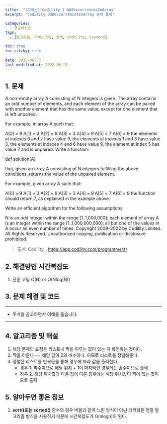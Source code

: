 ```yaml
---
title:  "[파이썬][Codility_] OddOccurrencesInArray"
excerpt: "Codility OddOccurrencesInArray 문제 풀이"

categories:
  - 코딩테스트
tags:
  - [알고리즘, 라이브코딩, 코테, Codility, Lessons]

toc: true
toc_sticky: true
 
date: 2022-06-23
last_modified_at: 2022-06-23
---
```



## 1. 문제

A non-empty array A consisting of N integers is given. The array contains an odd number of elements, and each element of the array can be paired with another element that has the same value, except for one element that is left unpaired.

For example, in array A such that:

  A[0] = 9  A[1] = 3  A[2] = 9
  A[3] = 3  A[4] = 9  A[5] = 7
  A[6] = 9
the elements at indexes 0 and 2 have value 9,
the elements at indexes 1 and 3 have value 3,
the elements at indexes 4 and 6 have value 9,
the element at index 5 has value 7 and is unpaired.
Write a function:

def solution(A)

that, given an array A consisting of N integers fulfilling the above conditions, returns the value of the unpaired element.

For example, given array A such that:

  A[0] = 9  A[1] = 3  A[2] = 9
  A[3] = 3  A[4] = 9  A[5] = 7
  A[6] = 9
the function should return 7, as explained in the example above.

Write an efficient algorithm for the following assumptions:

N is an odd integer within the range [1..1,000,000];
each element of array A is an integer within the range [1..1,000,000,000];
all but one of the values in A occur an even number of times.
Copyright 2009–2022 by Codility Limited. All Rights Reserved. Unauthorized copying, publication or disclosure prohibited.

> 출처: Codility_, https://app.codility.com/programmers/

## 2. 해결방법 시간복잡도
1. 단순 코딩 O(N) or O(Nlog(N))


## 3. 문제 해결 및 코드
--- 

<script src="https://gist.github.com/godhin/3ee3497ab7d98a79783abfd495e55a2d.js"></script>

- 주석을 참고하면서 이해를 돕습니다.
---

## 4. 알고리즘 및 해설

1. 해당 문제의 요점은 리스트내 짝을 이루는 값이 있는 지 확인하는 것이다.
2. 짝을 이룬다 == 해당 값이 2의 배수이다. 이므로 리스트를 정렬해준다.
3. 정렬된 리스트를 반복문을 통해 경우에 따라 값을 출력한다.
    - 경우 1. 짝수이므로 해당 위치 + 1이 마지막인 경우에는 홀수이므로 출력
    - 경우 2. 해당 위치값과 다음 값이 다른 경우에는 해당 위치값이 짝이 없는 것이므로 출력

## 5. 알아두면 좋은 정보
1. **sort()또는 sorted()** 함수의 경우 버블과 같이 느린 방식이 아닌 최적화된 정렬 알고리즘 방식을 사용하기 때문에 시간복잡도가 O(nlogn)이 된다.


